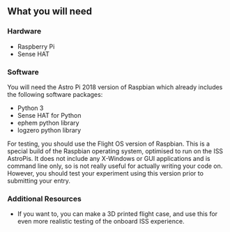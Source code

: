 ## What you will need

### Hardware

+ Raspberry Pi
+ Sense HAT


### Software

You will need the Astro Pi 2018 version of Raspbian which already includes the following software packages:

+ Python 3
+ Sense HAT for Python
+ ephem python library
+ logzero python library

For testing, you should use the Flight OS version of Raspbian.  This is a special build of the Raspbian operating system, optimised to run on the ISS AstroPis. It does not include any X-Windows or GUI applications and is command line only, so is not really useful for actually writing your code on. However, you should test your experiment using this version prior to submitting your entry. 

### Additional Resources

+ If you want to, you can make a 3D printed flight case, and use this for even more realistic testing of the onboard ISS experience.
